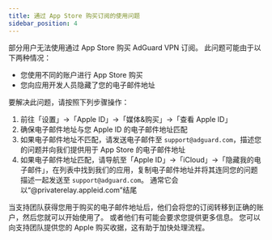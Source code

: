 ```yaml
---
title: 通过 App Store 购买订阅的使用问题
sidebar_position: 4
---
```


部分用户无法使用通过 App Store 购买 AdGuard VPN 订阅。 此问题可能由于以下两种情况：

- 您使用不同的账户进行 App Store 购买
- 您向应用开发人员隐藏了您的电子邮件地址

要解决此问题，请按照下列步骤操作：

1. 前往「设置」→「Apple ID」→「媒体&购买」→「查看 Apple ID」
1. 确保电子邮件地址与您 Apple ID 的电子邮件地址匹配
1. 如果电子邮件地址不匹配，请发送电子邮件至 `support@adguard.com`，描述您的问题并向我们提供用于 App Store 的电子邮件地址
1. 如果电子邮件地址匹配，请导航至「Apple ID」→「iCloud」→「隐藏我的电子邮件」，在列表中找到我们的应用，复制电子邮件地址并将其连同您的问题描述一起发送至 `support@adguard.com`。 通常它会以“@privaterelay.appleid.com”结尾

当支持团队获得您用于购买的电子邮件地址后，他们会将您的订阅转移到正确的账户，然后您就可以开始使用了。 或者他们有可能会要求您提供更多信息。 您可以向支持团队提供您的 Apple 购买收据，这有助于加快处理流程。
